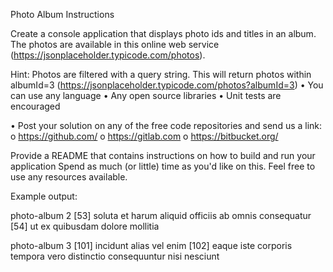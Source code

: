 Photo Album Instructions

Create a console application that displays photo ids and titles in an album. The photos are available in this online web
service (https://jsonplaceholder.typicode.com/photos).

Hint: Photos are filtered with a query string. This will return photos within albumId=3
(https://jsonplaceholder.typicode.com/photos?albumId=3)
• You can use any language
• Any open source libraries
• Unit tests are encouraged

• Post your solution on any of the free code repositories and send us a link:
o https://github.com/
o https://gitlab.com
o https://bitbucket.org/

Provide a README that contains instructions on how to build and run your application
Spend as much (or little) time as you'd like on this. Feel free to use any resources available.

Example output:

photo-album 2
[53] soluta et harum aliquid officiis ab omnis consequatur
[54] ut ex quibusdam dolore mollitia

photo-album 3
[101] incidunt alias vel enim
[102] eaque iste corporis tempora vero distinctio consequuntur nisi nesciunt
